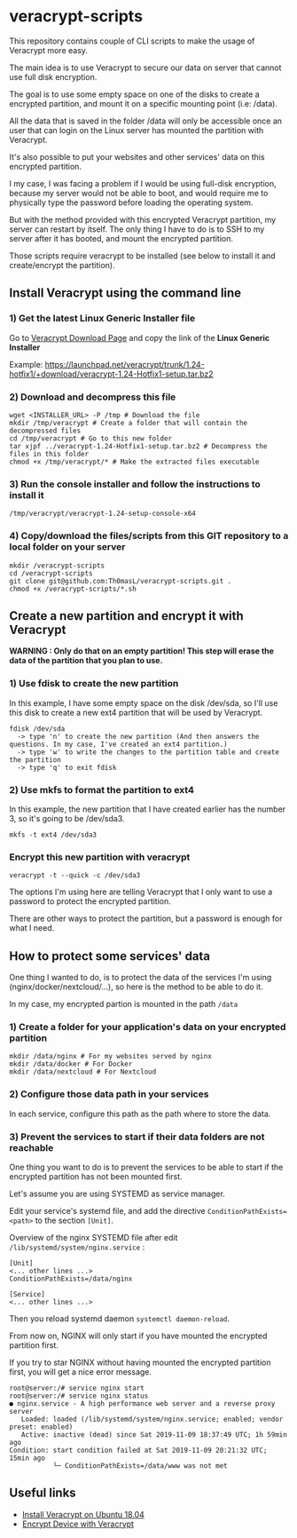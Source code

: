 # veracrypt-scripts

This repository contains couple of CLI scripts to make the usage of Veracrypt more easy.

The main idea is to use Veracrypt to secure our data on server that cannot use full disk encryption.

The goal is to use some empty space on one of the disks to create a encrypted partition, and mount it on a specific mounting point (i.e: /data).

All the data that is saved in the folder /data will only be accessible once an user that can login on the Linux server has mounted the partition with Veracrypt.

It's also possible to put your websites and other services' data on this encrypted partition.

I my case, I was facing a problem if I would be using full-disk encryption, because my server would not be able to boot, and would require me to physically type the password before loading the operating system.

But with the method provided with this encrypted Veracrypt partition, my server can restart by itself. The only thing I have to do is to SSH to my server after it has booted, and mount the encrypted partition.

Those scripts require veracrypt to be installed (see below to install it and create/encrypt the partition).

## Install Veracrypt using the command line

### 1) Get the latest Linux Generic Installer file
Go to [Veracrypt Download Page](https://www.veracrypt.fr/en/Downloads.html) and copy the link of the **Linux Generic Installer**

Example: https://launchpad.net/veracrypt/trunk/1.24-hotfix1/+download/veracrypt-1.24-Hotfix1-setup.tar.bz2

### 2) Download and decompress this file
```
wget <INSTALLER_URL> -P /tmp # Download the file
mkdir /tmp/veracrypt # Create a folder that will contain the decompressed files
cd /tmp/veracrypt # Go to this new folder
tar xjpf ../veracrypt-1.24-Hotfix1-setup.tar.bz2 # Decompress the files in this folder
chmod +x /tmp/veracrypt/* # Make the extracted files executable
```

### 3) Run the console installer and follow the instructions to install it
`/tmp/veracrypt/veracrypt-1.24-setup-console-x64`

### 4) Copy/download the files/scripts from this GIT repository to a local folder on your server
```
mkdir /veracrypt-scripts
cd /veracrypt-scripts
git clone git@github.com:Th0masL/veracrypt-scripts.git .
chmod +x /veracrypt-scripts/*.sh
```

## Create a new partition and encrypt it with Veracrypt
**WARNING : Only do that on an empty partition! This step will erase the data of the partition that you plan to use.**

### 1) Use fdisk to create the new partition
In this example, I have some empty space on the disk /dev/sda, so I'll use this disk to create a new ext4 partition that will be used by Veracrypt.

```
fdisk /dev/sda
  -> type 'n' to create the new partition (And then answers the questions. In my case, I've created an ext4 partition.)
  -> type 'w' to write the changes to the partition table and create the partition
  -> type 'q' to exit fdisk
```

### 2) Use mkfs to format the partition to ext4
In this example, the new partition that I have created earlier has the number 3, so it's going to be /dev/sda3.

`mkfs -t ext4 /dev/sda3`

### Encrypt this new partition with veracrypt
`veracrypt -t --quick -c /dev/sda3`

The options I'm using here are telling Veracrypt that I only want to use a password to protect the encrypted partition.

There are other ways to protect the partition, but a password is enough for what I need.

## How to protect some services' data

One thing I wanted to do, is to protect the data of the services I'm using (nginx/docker/nextcloud/...), so here is the method to be able to do it.

In my case, my encrypted partion is mounted in the path `/data`

### 1) Create a folder for your application's data on your encrypted partition
```
mkdir /data/nginx # For my websites served by nginx
mkdir /data/docker # For Docker
mkdir /data/nextcloud # For Nextcloud
```
### 2) Configure those data path in your services

In each service, configure this path as the path where to store the data.

### 3) Prevent the services to start if their data folders are not reachable
One thing you want to do is to prevent the services to be able to start if the encrypted partition has not been mounted first.

Let's assume you are using SYSTEMD as service manager.

Edit your service's systemd file, and add the directive `ConditionPathExists=<path>` to the section `[Unit]`.

Overview of the nginx SYSTEMD file after edit `/lib/systemd/system/nginx.service` :
```
[Unit]
<... other lines ...>
ConditionPathExists=/data/nginx

[Service]
<... other lines ...>
```
Then you reload systemd daemon `systemctl daemon-reload`.

From now on, NGINX will only start if you have mounted the encrypted partition first.

If you try to star NGINX without having mounted the encrypted partition first, you will get a nice error message.

```
root@server:/# service nginx start
root@server:/# service nginx status
● nginx.service - A high performance web server and a reverse proxy server
   Loaded: loaded (/lib/systemd/system/nginx.service; enabled; vendor preset: enabled)
   Active: inactive (dead) since Sat 2019-11-09 18:37:49 UTC; 1h 59min ago
Condition: start condition failed at Sat 2019-11-09 20:21:32 UTC; 15min ago
           └─ ConditionPathExists=/data/www was not met
```

## Useful links
- [Install Veracrypt on Ubuntu 18.04](https://www.osradar.com/install-veracrypt-on-ubuntu-18-04/)
- [Encrypt Device with Veracrypt](https://relentlesscoding.com/2019/01/06/encrypt-device-with-veracrypt-from-the-command-line/)


